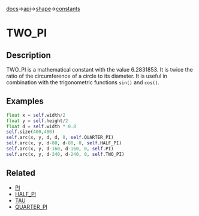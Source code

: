 [docs](/docs/)→[api](/docs/api)→[shape](/docs/api/shape/)→[constants](/docs/api/constants/)

# TWO_PI

## Description

TWO_PI is a mathematical constant with the value 6.2831853. It is twice the ratio of the circumference of a circle to its diameter. It is useful in combination with the trigonometric functions `sin()` and `cos()`.

## Examples

```py
float x = self.width/2
float y = self.height/2
float d = self.width * 0.8
self.size(400,400)
self.arc(x, y, d, d, 0, self.QUARTER_PI)
self.arc(x, y, d-80, d-80, 0, self.HALF_PI)
self.arc(x, y, d-160, d-160, 0, self.PI)
self.arc(x, y, d-240, d-240, 0, self.TWO_PI)
```

## Related

- [PI](/docs/api/constants/PI.md)
- [HALF_PI](/docs/api/constants/HALF_PI.md)
- [TAU](/docs/api/constants/TAU.md)
- [QUARTER_PI](/docs/api/constants/QUARTER_PI.md)
